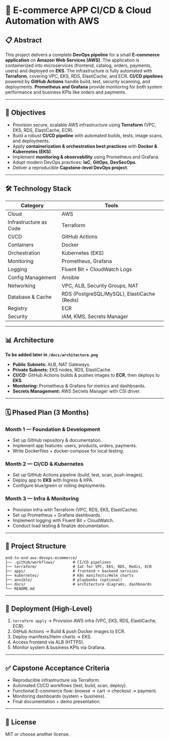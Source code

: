 # 🛒 E-commerce APP CI/CD & Cloud Automation with AWS

## 📋 Abstract

This project delivers a complete **DevOps pipeline** for a small **E‑commerce application** on **Amazon Web Services (AWS)**. The application is containerized into microservices (frontend, catalog, orders, payments, users) and deployed on **EKS**. The infrastructure is fully automated with **Terraform**, covering VPC, EKS, RDS, ElastiCache, and ECR. **CI/CD pipelines** powered by **GitHub Actions** handle build, test, security scanning, and deployments. **Prometheus and Grafana** provide monitoring for both system performance and business KPIs like orders and payments.

---

## 🎯 Objectives

* Provision secure, scalable AWS infrastructure using **Terraform** (VPC, EKS, RDS, ElastiCache, ECR).
* Build a robust **CI/CD pipeline** with automated builds, tests, image scans, and deployments.
* Apply **containerization & orchestration best practices** with **Docker & Kubernetes (EKS)**.
* Implement **monitoring & observability** using Prometheus and Grafana.
* Adopt modern DevOps practices: **IaC**, **GitOps**, **DevSecOps**.
* Deliver a reproducible **Capstone-level DevOps project**.

---

## 🛠️ Technology Stack

| Category               | Tools                                       |
| ---------------------- | ------------------------------------------- |
| Cloud                  | AWS                                         |
| Infrastructure as Code | Terraform                                   |
| CI/CD                  | GitHub Actions                              |
| Containers             | Docker                                      |
| Orchestration          | Kubernetes (EKS)                            |
| Monitoring             | Prometheus, Grafana                         |
| Logging                | Fluent Bit + CloudWatch Logs                |
| Config Management      | Ansible                                     |
| Networking             | VPC, ALB, Security Groups, NAT              |
| Database & Cache       | RDS (PostgreSQL/MySQL), ElastiCache (Redis) |
| Registry               | ECR                                         |
| Security               | IAM, KMS, Secrets Manager                   |

---

## 📊 Architecture

**To be added later in `/docs/architecture.png`**

* **Public Subnets:** ALB, NAT Gateways.
* **Private Subnets:** EKS nodes, RDS, ElastiCache.
* **CI/CD:** GitHub Actions builds & pushes images to **ECR**, then deploys to **EKS**.
* **Monitoring:** Prometheus & Grafana for metrics and dashboards.
* **Secrets Management:** AWS Secrets Manager with CSI driver.

---

## 🗓️ Phased Plan (3 Months)

### Month 1 — Foundation & Development

* Set up GitHub repository & documentation.
* Implement app features: users, products, orders, payments.
* Write Dockerfiles + docker-compose for local testing.

### Month 2 — CI/CD & Kubernetes

* Set up GitHub Actions pipeline (build, test, scan, push images).
* Deploy app to **EKS** with Ingress & HPA.
* Configure blue/green or rolling deployments.

### Month 3 — Infra & Monitoring

* Provision infra with Terraform (VPC, RDS, EKS, ElastiCache).
* Set up Prometheus + Grafana dashboards.
* Implement logging with Fluent Bit + CloudWatch.
* Conduct load testing & finalize documentation.

---

## 📁 Project Structure

```
end-to-end-aws-devops-ecommerce/
├── .github/workflows/        # CI/CD pipelines
├── terraform/                # IaC for VPC, EKS, RDS, Redis, ECR
├── apps/                     # frontend + backend services
├── kubernetes/               # K8s manifests/Helm charts
├── ansible/                  # playbooks (optional)
├── docs/                     # architecture diagrams, dashboards
└── README.md
```

---

## 🚀 Deployment (High-Level)

1. `terraform apply` → Provision AWS infra (VPC, EKS, RDS, ElastiCache, ECR).
2. GitHub Actions → Build & push Docker images to ECR.
3. Deploy manifests/Helm charts → EKS.
4. Access frontend via ALB (HTTPS).
5. Monitor system & business KPIs via Grafana.

---

## ✅ Capstone Acceptance Criteria

* Reproducible infrastructure via Terraform.
* Automated CI/CD workflows (test, build, scan, deploy).
* Functional E-commerce flow: browse → cart → checkout → payment.
* Monitoring dashboards (system + business).
* Final documentation + demo presentation.

---

## 📄 License

MIT or choose another license.

